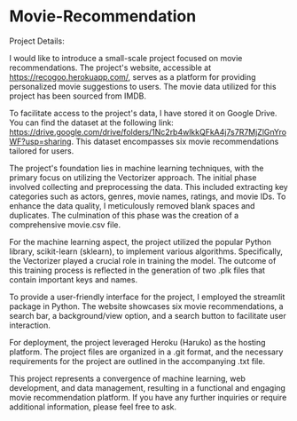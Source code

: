# Movie-Recommendation

Project Details:

I would like to introduce a small-scale project focused on movie recommendations. The project's website, 
accessible at https://recogoo.herokuapp.com/, 
serves as a platform for providing personalized movie suggestions to users. The movie data utilized for this project has been sourced from IMDB.

To facilitate access to the project's data, I have stored it on Google Drive. 
You can find the dataset at the following link: https://drive.google.com/drive/folders/1Nc2rb4wlkkQFkA4j7s7R7MjZlGnYroWF?usp=sharing. 
This dataset encompasses six movie recommendations tailored for users.

The project's foundation lies in machine learning techniques, with the primary focus on utilizing the Vectorizer approach. The initial phase involved collecting and preprocessing the data. This included extracting key categories such as actors, genres, movie names, ratings, and movie IDs. To enhance the data quality, I meticulously removed blank spaces and duplicates. The culmination of this phase was the creation of a comprehensive movie.csv file.

For the machine learning aspect, the project utilized the popular Python library, scikit-learn (sklearn), to implement various algorithms. Specifically, the Vectorizer played a crucial role in training the model. The outcome of this training process is reflected in the generation of two .plk files that contain important keys and names.

To provide a user-friendly interface for the project, I employed the streamlit package in Python. The website showcases six movie recommendations, a search bar, a background/view option, and a search button to facilitate user interaction.

For deployment, the project leveraged Heroku (Haruko) as the hosting platform. The project files are organized in a .git format, and the necessary requirements for the project are outlined in the accompanying .txt file.

This project represents a convergence of machine learning, web development, and data management, resulting in a functional and engaging movie recommendation platform. If you have any further inquiries or require additional information, please feel free to ask.
